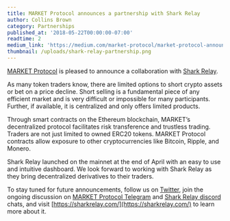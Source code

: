 ```yaml
---
title: MARKET Protocol announces a partnership with Shark Relay
author: Collins Brown
category: Partnerships
published_at: '2018-05-22T00:00:00-07:00'
readtime: 2
medium_link: 'https://medium.com/market-protocol/market-protocol-announces-a-partnership-with-shark-relay-5b7b30ba11a8'
thumbnail: /uploads/shark-relay-partnership.png
---
```

[MARKET Protocol](https://marketprotocol.io/) is pleased to announce a collaboration with [Shark Relay](https://sharkrelay.com/).

As many token traders know, there are limited options to short crypto assets or bet on a price decline. Short selling is a fundamental piece of any efficient market and is very difficult or impossible for many participants. Further, if available, it is centralized and only offers limited products.

Through smart contracts on the Ethereum blockchain, MARKET’s decentralized protocol facilitates risk transference and trustless trading. Traders are not just limited to owned ERC20 tokens. MARKET Protocol contracts allow exposure to other cryptocurrencies like Bitcoin, Ripple, and Monero.

Shark Relay launched on the mainnet at the end of April with an easy to use and intuitive dashboard. We look forward to working with Shark Relay as they bring decentralized derivatives to their traders.

To stay tuned for future announcements, follow us on [Twitter](https://twitter.com/MarketProtocol), join the ongoing discussion on [MARKET Protocol Telegram](https://t.me/Market_Protocol_Chat) and [Shark Relay discord](https://discordapp.com/invite/kaZRQyF) chats, and visit [https://sharkrelay.com/](https://sharkrelay.com/) to learn more about it.
